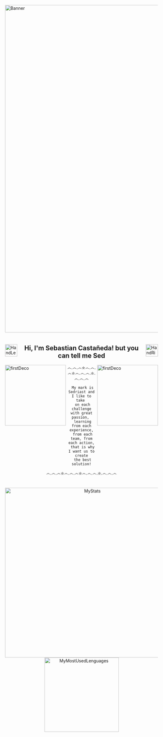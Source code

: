<img align="center" alt="Banner" src="" width="1080" />

<h1></h1>

<img alt="HandLeftDeco" src="https://github.com/TheDudeThatCode/TheDudeThatCode/blob/master/Assets/Hi.gif" align="left" width="40"/>
<img alt="HandRightDeco" src="https://github.com/TheDudeThatCode/TheDudeThatCode/blob/master/Assets/Hi.gif" align="right" width="40"/>

<h2 align="center">
	Hi, I'm Sebastian Castañeda! 
	but you can tell me Sed
</h2> 

<img  alt="firstDeco" src="https://firebasestorage.googleapis.com/v0/b/port-e39af.appspot.com/o/MarkSED.svg?alt=media&token=0595bf78-8bd1-45c6-bfdd-86366be9a29c" align="right" width="200"/>
<img  alt="firstDeco" src="https://firebasestorage.googleapis.com/v0/b/port-e39af.appspot.com/o/MarkSED.svg?alt=media&token=0595bf78-8bd1-45c6-bfdd-86366be9a29c" align="left" width="200"/>
<div align="center" width="250">
෴.෴.෴⛤෴.෴.෴⛤෴.෴.෴.⛤.෴.෴.෴		
	
	 My mark is Sedriast and I like to take 
	 on each challenge with great passion, 
	 learning from each experience,
	 from each team, from each action,
	 that is why I want us to create
	 the best solution!
෴.෴.෴⛤෴.෴.෴⛤෴.෴.෴.⛤.෴.෴.෴
</div>

<h1></h1>

<div align="center">
	<img alt="MyStats" src="https://github-readme-stats.vercel.app/api?username=exSED&show_icons=true&theme=transparent" width="560"/>
	<img alt="MyMostUsedLenguages" src="https://github-readme-stats.vercel.app/api/top-langs/?username=exSED&theme=transparent&hide=glsl" width="245"/>
</div>
